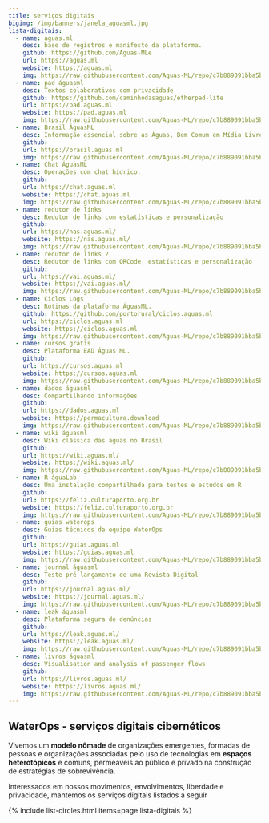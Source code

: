 ```yaml
---
title: serviços digitais
bigimg: /img/banners/janela_aguasml.jpg
lista-digitais:
  - name: aguas.ml
    desc: base de registros e manifesto da plataforma.
    github: https://github.com/Aguas-MLe
    url: https://aguas.ml
    website: https://aguas.ml
    img: https://raw.githubusercontent.com/Aguas-ML/repo/c7b889091bba5bf1404feb0a20d438df2d37907d/img/icons/branblue/icone_hidricos-branblue-14.svg
  - name: pad águasml
    desc: Textos colaborativos com privacidade
    github: https://github.com/caminhodasaguas/etherpad-lite
    url: https://pad.aguas.ml
    website: https://pad.aguas.ml
    img: https://raw.githubusercontent.com/Aguas-ML/repo/c7b889091bba5bf1404feb0a20d438df2d37907d/img/icons/branblack/icones_hidricos-branblack-07.svg
  - name: Brasil ÁguasML
    desc: Informação essencial sobre as Águas, Bem Comum em Mídia Livre
    github: 
    url: https://brasil.aguas.ml
    img: https://raw.githubusercontent.com/Aguas-ML/repo/c7b889091bba5bf1404feb0a20d438df2d37907d/img/icons/precolors/icone_pty-precolors-20.svg
  - name: Chat ÁguasML
    desc: Operações com chat hídrico.
    github: 
    url: https://chat.aguas.ml
    website: https://chat.aguas.ml
    img: https://raw.githubusercontent.com/Aguas-ML/repo/c7b889091bba5bf1404feb0a20d438df2d37907d/img/icons/brancolors/icones_hidricos-brancolors-22.svg
  - name: redutor de links
    desc: Redutor de links com estatísticas e personalização
    github: 
    url: https://nas.aguas.ml/
    website: https://nas.aguas.ml/
    img: https://raw.githubusercontent.com/Aguas-ML/repo/c7b889091bba5bf1404feb0a20d438df2d37907d/img/icons/precolors/icone_pty-precolors-13.svg
  - name: redutor de links 2
    desc: Redutor de links com QRCode, estatísticas e personalização
    github: 
    url: https://vai.aguas.ml/
    website: https://vai.aguas.ml/
    img: https://raw.githubusercontent.com/Aguas-ML/repo/c7b889091bba5bf1404feb0a20d438df2d37907d/img/icons/precolors/icone_pty-precolors-25.svg
  - name: Ciclos Logs
    desc: Rotinas da plataforma ÁguasML.
    github: https://github.com/portorural/ciclos.aguas.ml
    url: https://ciclos.aguas.ml
    website: https://ciclos.aguas.ml
    img: https://raw.githubusercontent.com/Aguas-ML/repo/c7b889091bba5bf1404feb0a20d438df2d37907d/img/icons/precolors/icone_pty-precolors-03.svg
  - name: cursos grátis
    desc: Plataforma EAD Águas ML.
    github: 
    url: https://cursos.aguas.ml
    website: https://cursos.aguas.ml
    img: https://raw.githubusercontent.com/Aguas-ML/repo/c7b889091bba5bf1404feb0a20d438df2d37907d/img/icons/precolors/icone_pty-precolors-05.svg
  - name: dados águasml
    desc: Compartilhando informações
    github: 
    url: https://dados.aguas.ml
    website: https://permacultura.download
    img: https://raw.githubusercontent.com/Aguas-ML/repo/c7b889091bba5bf1404feb0a20d438df2d37907d/img/icons/precolors/icone_pty-precolors-08.svg
  - name: wiki águasml
    desc: Wiki clássica das águas no Brasil
    github: 
    url: https://wiki.aguas.ml/
    website: https://wiki.aguas.ml/
    img: https://raw.githubusercontent.com/Aguas-ML/repo/c7b889091bba5bf1404feb0a20d438df2d37907d/img/icons/branblack/icones_hidricos-branblack-08.svg
  - name: R águaLab
    desc: Uma instalação compartilhada para testes e estudos em R
    github: 
    url: https://feliz.culturaporto.org.br
    website: https://feliz.culturaporto.org.br
    img: https://raw.githubusercontent.com/Aguas-ML/repo/c7b889091bba5bf1404feb0a20d438df2d37907d/img/icons/precolors/icone_pty-precolors-15.svg
  - name: guias waterops
    desc: Guias técnicos da equipe WaterOps
    github: 
    url: https://guias.aguas.ml
    website: https://guias.aguas.ml
    img: https://raw.githubusercontent.com/Aguas-ML/repo/c7b889091bba5bf1404feb0a20d438df2d37907d/img/icons/pretrans/icone_hidricos-pretrans-flora_folhagem.svg
  - name: journal águasml
    desc: Teste pré-lançamento de uma Revista Digital
    github: 
    url: https://journal.aguas.ml/
    website: https://journal.aguas.ml/
    img: https://raw.githubusercontent.com/Aguas-ML/repo/c7b889091bba5bf1404feb0a20d438df2d37907d/img/icons/precolors/icone_pty-precolors-11.svg
  - name: leak águasml
    desc: Plataforma segura de denúncias
    github: 
    url: https://leak.aguas.ml/
    website: https://leak.aguas.ml/
    img: https://raw.githubusercontent.com/Aguas-ML/repo/c7b889091bba5bf1404feb0a20d438df2d37907d/img/icons/brancolors/icones_hidricos-brancolors-06.svg
  - name: livros águasml
    desc: Visualisation and analysis of passenger flows
    github: 
    url: https://livros.aguas.ml/
    website: https://livros.aguas.ml/
    img: https://raw.githubusercontent.com/Aguas-ML/repo/c7b889091bba5bf1404feb0a20d438df2d37907d/img/icons/precolors/icone_pty-precolors-18.svg
---
```


##  WaterOps - serviços digitais cibernéticos

Vivemos um **modelo nômade** de organizações emergentes, formadas de pessoas e organizações associadas pelo uso de tecnologias em **espaços heterotópicos** e comuns, permeáveis ao público e privado na construção de estratégias de sobrevivência.

Interessados em nossos movimentos, envolvimentos, liberdade e privacidade, mantemos os serviços digitais listados a seguir


{% include list-circles.html items=page.lista-digitais %}




<br>